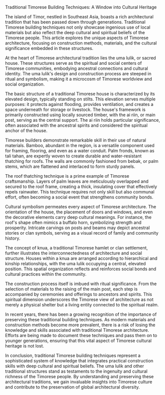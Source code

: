 Traditional Timorese Building Techniques: A Window into Cultural Heritage

The island of Timor, nestled in Southeast Asia, boasts a rich architectural tradition that has been passed down through generations. Traditional Timorese building techniques not only showcase ingenious use of local materials but also reflect the deep cultural and spiritual beliefs of the Timorese people. This article explores the unique aspects of Timorese architecture, focusing on construction methods, materials, and the cultural significance embedded in these structures.

At the heart of Timorese architectural tradition lies the uma lulik, or sacred house. These structures serve as the spiritual and social centers of Timorese communities, embodying ancestral connections and cultural identity. The uma lulik's design and construction process are steeped in ritual and symbolism, making it a microcosm of Timorese worldview and social organization.

The basic structure of a traditional Timorese house is characterized by its elevated design, typically standing on stilts. This elevation serves multiple purposes: it protects against flooding, provides ventilation, and creates a space underneath for storage or livestock. The house's framework is primarily constructed using locally sourced timber, with the ai riin, or main post, serving as the central support. The ai riin holds particular significance, often associated with the ancestral spirits and considered the spiritual anchor of the house.

Timorese builders demonstrate remarkable skill in their use of natural materials. Bamboo, abundant in the region, is a versatile component used for framing, flooring, and even as a water conduit. Palm fronds, known as tali tahan, are expertly woven to create durable and water-resistant thatching for roofs. The walls are commonly fashioned from bebak, or palm stems, which are flattened and interlaced to form sturdy panels.

The roof thatching technique is a prime example of Timorese craftsmanship. Layers of palm leaves are meticulously overlapped and secured to the roof frame, creating a thick, insulating cover that effectively repels rainwater. This technique requires not only skill but also communal effort, often becoming a social event that strengthens community bonds.

Cultural symbolism permeates every aspect of Timorese architecture. The orientation of the house, the placement of doors and windows, and even the decorative elements carry deep cultural meanings. For instance, the roof's shape often mimics a buffalo horn, symbolizing strength and prosperity. Intricate carvings on posts and beams may depict ancestral stories or clan symbols, serving as a visual record of family and community history.

The concept of knua, a traditional Timorese hamlet or clan settlement, further illustrates the interconnectedness of architecture and social structure. Houses within a knua are arranged according to hierarchical and kinship relationships, with the uma lulik occupying a central, elevated position. This spatial organization reflects and reinforces social bonds and cultural practices within the community.

The construction process itself is imbued with ritual significance. From the selection of materials to the raising of the main post, each step is accompanied by ceremonies and offerings to ancestors and spirits. This spiritual dimension underscores the Timorese view of architecture as not merely a physical shelter but a living entity connected to the spiritual realm.

In recent years, there has been a growing recognition of the importance of preserving these traditional building techniques. As modern materials and construction methods become more prevalent, there is a risk of losing the knowledge and skills associated with traditional Timorese architecture. Efforts are being made to document these techniques and pass them on to younger generations, ensuring that this vital aspect of Timorese cultural heritage is not lost.

In conclusion, traditional Timorese building techniques represent a sophisticated system of knowledge that integrates practical construction skills with deep cultural and spiritual beliefs. The uma lulik and other traditional structures stand as testaments to the ingenuity and cultural richness of the Timorese people. By understanding and preserving these architectural traditions, we gain invaluable insights into Timorese culture and contribute to the preservation of global architectural diversity.